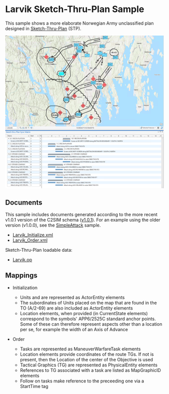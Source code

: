 # Larvik Sketch-Thru-Plan Sample

This sample shows a more elaborate Norwegian Army unclassified plan designed in [Sketch-Thru-Plan](http://www.hyssos.com) (STP).

![](Larvik.png)


## Documents

This sample includes documents generated according to the more recent v1.0.1 version of the C2SIM schema ([v1.0.1](https://github.com/hyssostech/OpenC2SIM.github.io/blob/master/Standard/C2SIM/Schemas/C2SIM_SMX_LOX_v1.0.1.xsd)). For an example using the older version (v1.0.0), see the [SimpleAttack](../SimpleAttack) sample.

* [Larvik_Initialize.xml](./Larvik_Initialize.xml)
* [Larvik_Order.xml](./Larvik_Order.xml)

Sketch-Thru-Plan loadable data:
* [Larvik.op](./Larvik.op)


## Mappings

* Initialization
    * Units and are represented as ActorEntity elements
    * The subordinates of Units placed on the map that are found in the TO (A/2-69) are also included as ActorEntity elements     
    * Location elements, when provided (in CurrentState elements) correspond to the symbols' APP6/2525C standard anchor points. Some of these can therefore represent aspects other than a location per se, for example the width of an Axis of Advance 

* Order
    * Tasks are represented as ManeuverWarfareTask elements
    * Location elements provide coordinates of the route TGs. If not is present, then the Location of the center of the Objective is used
    * Tactical Graphics (TG) are represented as PhysicalEntity elements
    * References to TG associated with a task are listed as MapGraphicID elements
    * Follow on tasks make reference to the preceeding  one via a StartTime tag

